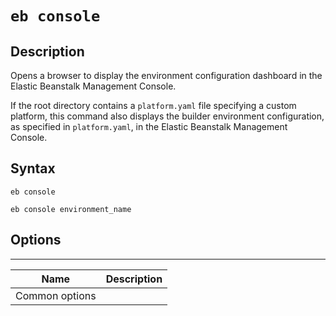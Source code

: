 # `eb console`<a name="eb3-console"></a>

## Description<a name="eb3-consoledescription"></a>

Opens a browser to display the environment configuration dashboard in the Elastic Beanstalk Management Console\.

If the root directory contains a `platform.yaml` file specifying a custom platform, this command also displays the builder environment configuration, as specified in `platform.yaml`, in the Elastic Beanstalk Management Console\.

## Syntax<a name="eb3-consolesyntax"></a>

 `eb console` 

 `eb console environment_name` 

## Options<a name="eb3-consoleoptions"></a>


****  

|  Name  |  Description  | 
| --- | --- | 
|  Common options  |  | 